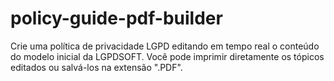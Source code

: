 # policy-guide-pdf-builder
Crie uma política de privacidade LGPD editando em tempo real o conteúdo do modelo inicial da LGPDSOFT. Você pode imprimir diretamente os tópicos editados ou salvá-los na extensão ".PDF".
